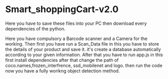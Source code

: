 # Smart_shoppingCart-v2.0

Here you have to save these files into your PC then download every dependencies of the python.

Here you have compulsory a Barcode scanner and a Camera for the working.
Then first you have run a Scan_Data file in this you have to store the details of your product and save it. it's create a database automatically according to your given information.
After that you have to run app.js in this first install dependencies after that change the path of coco.names,frozen_interfrence, ssd_mobilenet and logo.
then run the code now you have a fully worikng object detection method.
